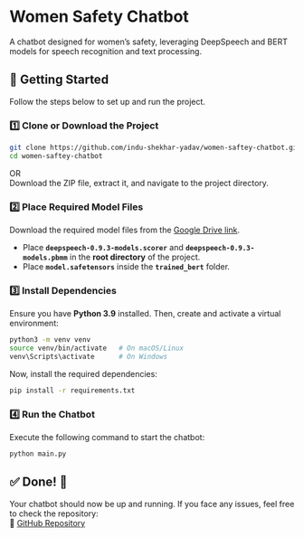 

# Women Safety Chatbot  

A chatbot designed for women’s safety, leveraging DeepSpeech and BERT models for speech recognition and text processing.  

## 🚀 Getting Started  

Follow the steps below to set up and run the project.  

### 1️⃣ Clone or Download the Project  

```sh
git clone https://github.com/indu-shekhar-yadav/women-saftey-chatbot.git
cd women-saftey-chatbot
```
OR  
Download the ZIP file, extract it, and navigate to the project directory.  

### 2️⃣ Place Required Model Files  

Download the required model files from the [Google Drive link](https://drive.google.com/drive/folders/1QWvKXkBt6u8vZCciEdA1HLdy0xd18JjJ?usp=sharing).  

- Place **`deepspeech-0.9.3-models.scorer`** and **`deepspeech-0.9.3-models.pbmm`** in the **root directory** of the project.  
- Place **`model.safetensors`** inside the **`trained_bert`** folder.  

### 3️⃣ Install Dependencies  

Ensure you have **Python 3.9** installed. Then, create and activate a virtual environment:  

```sh
python3 -m venv venv
source venv/bin/activate   # On macOS/Linux
venv\Scripts\activate      # On Windows
```

Now, install the required dependencies:  

```sh
pip install -r requirements.txt
```

### 4️⃣ Run the Chatbot  

Execute the following command to start the chatbot:  

```sh
python main.py
```

## ✅ Done! 🎉  

Your chatbot should now be up and running. If you face any issues, feel free to check the repository:  
🔗 [GitHub Repository](https://github.com/indu-shekhar-yadav/women-saftey-chatbot)  

